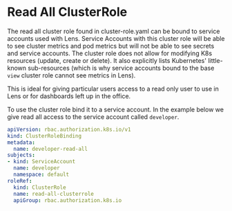 # Read All ClusterRole

The read all cluster role found in cluster-role.yaml can be bound to service accounts used  with Lens. Service Accounts with this cluster role will be able to see cluster metrics and pod metrics but will not be able to see secrets and service accounts. The cluster role does not allow for modifying K8s resources (update, create or delete). It also explicitly lists Kubernetes' little-known sub-resources (which is why service accounts bound to the base `view` cluster role cannot see metrics in Lens).

This is ideal for giving particular users access to a read only user to use in Lens or for dashboards left up in the office.

To use the cluster role bind it to a service account. In the example below we give read all access to the service account called `developer`.

```yaml
apiVersion: rbac.authorization.k8s.io/v1
kind: ClusterRoleBinding
metadata:
  name: developer-read-all
subjects:
- kind: ServiceAccount
  name: developer
  namespace: default
roleRef:
  kind: ClusterRole
  name: read-all-clusterrole
  apiGroup: rbac.authorization.k8s.io
```
